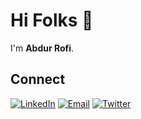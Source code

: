 # Hi Folks 👋

I'm **Abdur Rofi**.

## Connect

[![LinkedIn](https://img.shields.io/badge/LinkedIn-0A66C2?style=for-the-badge&logo=linkedin&logoColor=white)](https://www.linkedin.com/in/mrofisr)
[![Email](https://img.shields.io/badge/Email-D14836?style=for-the-badge&logo=gmail&logoColor=white)](mailto:abdur.rofi@jawara.cloud)
[![Twitter](https://img.shields.io/badge/Twitter-1DA1F2?style=for-the-badge&logo=twitter&logoColor=white)](https://twitter.com/mrofisr_)
